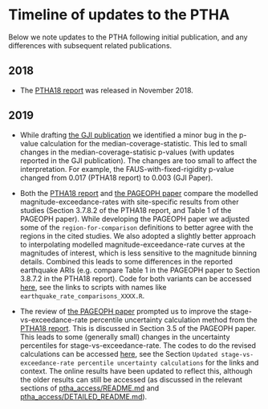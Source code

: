 # Timeline of updates to the PTHA 

Below we note updates to the PTHA following initial publication, and any
differences with subsequent related publications.


## 2018

* The [PTHA18 report](http://dx.doi.org/10.11636/Record.2018.041) was released in November 2018. 

## 2019

* While drafting [the GJI publication](https://doi.org/10.1093/gji/ggz260) we identified a minor 
bug in the p-value calculation for the median-coverage-statistic. This led to
small changes in the median-coverage-statisic p-values (with updates reported
in the GJI publication). The changes are too small to affect the
interpretation. For example, the FAUS-with-fixed-rigidity p-value changed from
0.017 (PTHA18 report) to 0.003 (GJI Paper). 

* Both the [PTHA18 report](http://dx.doi.org/10.11636/Record.2018.041) and 
[the PAGEOPH paper](https://link.springer.com/article/10.1007/s00024-019-02299-w) 
compare the modelled magnitude-exceedance-rates with site-specific results from
other studies (Section 3.7.8.2 of the PTHA18 report, and Table 1 of the PAGEOPH
paper). While developing the PAGEOPH paper we adjusted some of the
`region-for-comparison` definitions to better agree with the regions in the
cited studies. We also adopted a slightly better approach to interpolating
modelled magnitude-exceedance-rate curves at the magnitudes of interest, which
is less sensitive to the magnitude binning details. Combined this leads to some
differences in the reported earthquake ARIs (e.g. compare Table 1 in the
PAGEOPH paper to Section 3.8.7.2 in the PTHA18 report). Code for both variants
can be accessed [here](../R/examples/austptha_template/EVENT_RATES/README.md),
see the links to scripts with names like `earthquake_rate_comparisons_XXXX.R`.

* The review of [the PAGEOPH paper](https://link.springer.com/article/10.1007/s00024-019-02299-w)
prompted us to improve the stage-vs-exceedance-rate percentile uncertainty calculation method from the
[PTHA18 report](http://dx.doi.org/10.11636/Record.2018.041). This is discussed in Section 3.5 of the PAGEOPH paper. 
This leads to some (generally small) changes in the uncertainty percentiles for
stage-vs-exceedance-rate. The codes to do the revised calculations can be accessed
[here](../R/examples/austptha_template/EVENT_RATES/README.md), see the Section
`Updated stage-vs-exceedance-rate percentile uncertainty calculations` for the
links and context. The online results have been updated to reflect this,
although the older results can still be accessed (as discussed in the relevant
sections of [ptha_access/README.md](README.md) and
[ptha_access/DETAILED_README.md](DETAILED_README.md)).


